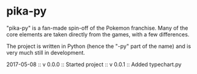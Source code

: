 # pika-py

"pika-py" is a fan-made spin-off of the Pokemon franchise. Many of the core elements are taken directly from the games, with a few differences.

The project is written in Python (hence the "-py" part of the name) and is very much still in development.

2017-05-08 :: v 0.0.0 :: Started project
           :: v 0.0.1 :: Added typechart.py
